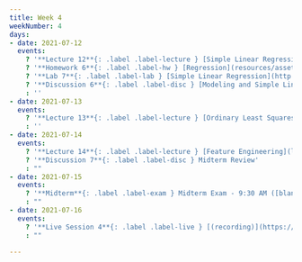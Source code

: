 ```yaml
---
title: Week 4
weekNumber: 4
days:
- date: 2021-07-12
  events:
    ? '**Lecture 12**{: .label .label-lecture } [Simple Linear Regression](lecture/lec12)'
    ? '**Homework 6**{: .label .label-hw } [Regression](resources/assets/hw/hw6.pdf) (due Jul 19)'
    ? '**Lab 7**{: .label .label-lab } [Simple Linear Regression](http://data100.datahub.berkeley.edu/hub/user-redirect/git-sync?repo=https://github.com/DS-100/su21&urlpath=tree/su21/lab/lab07&branch=main) (due Jul 17)'
    ? '**Discussion 6**{: .label .label-disc } [Modeling and Simple Linear Regression](https://drive.google.com/file/d/1UXTayUY-mS_TbpJOUpoFFXdVF9bt426x/view?usp=sharing) [(solutions)](https://drive.google.com/file/d/1beuoSfMFxI7o_1AD34HPgEE4D9c1PE6B/view?usp=sharing)'
    : ''
- date: 2021-07-13
  events:
    ? '**Lecture 13**{: .label .label-lecture } [Ordinary Least Squares + Geometric Interpretation](lecture/lec13)'
    : ''
- date: 2021-07-14
  events:
    ? '**Lecture 14**{: .label .label-lecture } [Feature Engineering](lecture/lec14)'
    ? '**Discussion 7**{: .label .label-disc } Midterm Review'
    : ""
- date: 2021-07-15
  events:
    ? '**Midterm**{: .label .label-exam } Midterm Exam - 9:30 AM ([blank](resources/assets/exams/su21/su21mt.pdf)) ([solutions](resources/assets/exams/su21/su21mt_sol.pdf)) ([video](https://www.youtube.com/playlist?list=PLQCcNQgUcDfoYEIK8ZhIDCEE2Td6Ih_2V))'
    : ""
- date: 2021-07-16
  events:
    ? '**Live Session 4**{: .label .label-live } [(recording)](https://www.youtube.com/watch?v=ANxe901VdTo)'
    : ""

---
```


